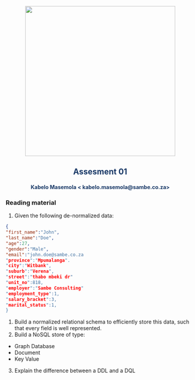 <p align="center" style="background-color:"><img src="https://www.theworkspace.co.za/wp-content/uploads/2020/10/Sambe-Consulting-logo-800x600.png"  width="400"></p>

<p align="center"><h2 style="color: #193967; text-align: center">
    Assesment 01
</h2></p>
<p align="center"><h4 style="color: #193967; text-align: center">
    Kabelo Masemola < kabelo.masemola@sambe.co.za>
</h4></p>

### Reading material

1. Given the following de-normalized data: 

```json 
{
"first_name":"John",
"last_name":"Doe",
"age":27,
"gender":"Male",
"email":"john.doe@sambe.co.za
"province":"Mpumalanga".
"city":"Witbank",
"suburb":"Verena",
"street":"thabo mbeki dr"
"unit_no":818,
"employer":"Sambe Consulting"
"employment_type":1,
"salary_bracket":3,
"marital_status":1,
}

```

1. Build a normalized relational schema to efficiently store this data, such that every field is well represented.
2. Build a NoSQL store of type:
- Graph Database
- Document
- Key Value 
3. Explain the difference between a DDL and a DQL 
